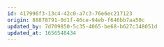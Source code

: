 ```yaml
---
id: 417996f3-13c4-42c0-a7c3-76e6ec217123
origin: 88878791-0d1f-46ce-94eb-f646bb7aa50c
updated_by: 7d709850-5c35-4065-be68-b627c348051d
updated_at: 1656548434
---
```

